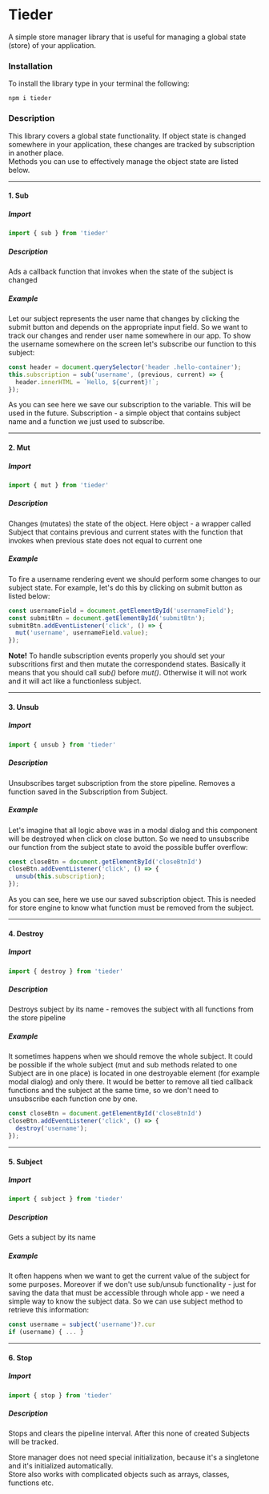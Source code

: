 # Tieder
A simple store manager library that is useful for managing a global state (store) of your application.

<h3>Installation</h3>
To install the library type in your terminal the following:

```
npm i tieder
```
<h3>Description</h3>
This library covers a global state functionality. If object state is changed somewhere in your application, these changes are tracked by subscription in another place.<br/>
Methods you can use to effectively manage the object state are listed below.

<hr>

<h4>1. Sub</h4>
<h5>Import</h5>

```javascript
import { sub } from 'tieder'
```
<h5>Description</h5>
Ads a callback function that invokes when the state of the subject is changed

<h5>Example</h5>
Let our subject represents the user name that changes by clicking the submit button and depends on the appropriate input field.  So we want to track our changes and render user name somewhere in our app. To show the username somewhere on the screen let's subscribe our function to this subject:

```javascript
const header = document.querySelector('header .hello-container');
this.subscription = sub('username', (previous, current) => {
  header.innerHTML = `Hello, ${current}!`;
});
```
As you can see here we save our subscription to the variable. This will be used in the future. Subscription - a simple object that contains subject name and a function we just used to subscribe.

<hr>

<h4>2. Mut</h4>
<h5>Import</h5>

```javascript
import { mut } from 'tieder'
```
<h5>Description</h5>
Changes (mutates) the state of the object. Here object - a wrapper called Subject that contains previous and current states with the function that invokes when previous state does not equal to current one

<h5>Example</h5>
To fire a username rendering event we should perform some changes to our subject state. For example, let's do this by clicking on submit button as listed below:

```javascript
const usernameField = document.getElementById('usernameField');
const submitBtn = document.getElementById('submitBtn');
submitBtn.addEventListener('click', () => {
  mut('username', usernameField.value);
});
```

<b>Note!</b> To handle subscription events properly you should set your subscritions first and then mutate the correspondend states. Basically it means that you should call <i>sub()</i> before <i>mut()</i>. Otherwise it will not work and it will act like a functionless subject.

<hr>

<h4>3. Unsub</h4>
<h5>Import</h5>

```javascript
import { unsub } from 'tieder'
```
<h5>Description</h5>
Unsubscribes target subscription from the store pipeline. Removes a function saved in the Subscription from Subject.

<h5>Example</h5>
Let's imagine that all logic above was in a modal dialog and this component will be destroyed when click on close button.
So we need to unsubscribe our function from the subject state to avoid the possible buffer overflow:

```javascript
const closeBtn = document.getElementById('closeBtnId')
closeBtn.addEventListener('click', () => {
  unsub(this.subscription);
});
```
As you can see, here we use our saved subscription object. This is needed for store engine to know what function must be removed from the subject.

<hr>

<h4>4. Destroy</h4>
<h5>Import</h5>

```javascript
import { destroy } from 'tieder'
```
<h5>Description</h5>
Destroys subject by its name - removes the subject with all functions from the store pipeline

<h5>Example</h5>
It sometimes happens when we should remove the whole subject. It could be possible if the whole subject (mut and sub methods related to one Subject are in one place) is located in one destroyable element (for example modal dialog) and only there. It would be better to remove all tied callback functions and the subject at the same time, so we don't need to unsubscribe each function one by one.

```javascript
const closeBtn = document.getElementById('closeBtnId')
closeBtn.addEventListener('click', () => {
  destroy('username');
});
```
<hr>

<h4>5. Subject</h4>
<h5>Import</h5>

```javascript
import { subject } from 'tieder'
```
<h5>Description</h5>
Gets a subject by its name

<h5>Example</h5>
It often happens when we want to get the current value of the subject for some purposes. Moreover if we don't use sub/unsub functionality - just for saving the data that must be accessible through whole app - we need a simple way to know the subject data. So we can use subject method to retrieve this information:

```javascript
const username = subject('username')?.cur
if (username) { ... }
```
<hr>

<h4>6. Stop</h4>
<h5>Import</h5>

```javascript
import { stop } from 'tieder'
```

<h5>Description</h5>
Stops and clears the pipeline interval. After this none of created Subjects will be tracked.

Store manager does not need special initialization, because it's a singletone and it's initialized automatically.<br>
Store also works with complicated objects such as arrays, classes, functions etc.
